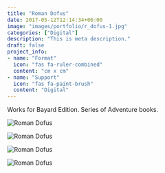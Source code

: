 ```yaml
---
title: "Roman Dofus"
date: 2017-05-12T12:14:34+06:00
image: "images/portfolio/r_dofus-1.jpg"
categories: ["Digital"]
description: "This is meta description."
draft: false
project_info:
- name: "Format"
  icon: "fas fa-ruler-combined"
  content: "cm x cm"
- name: "Support"
  icon: "fas fa-paint-brush"
  content: "Digital"
---
```


Works for Bayard Edition. Series of Adventure books.

![Roman Dofus](/images/portfolio/r_dofus-2.jpg)

![Roman Dofus](/images/portfolio/r_dofus-3.jpg)

![Roman Dofus](/images/portfolio/r_dofus-4.jpg)

![Roman Dofus](/images/portfolio/r_dofus-5.jpg)
